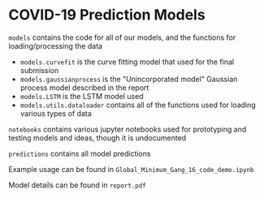 # COVID-19 Prediction Models

`models` contains the code for all of our models, and the functions for loading/processing the data

- `models.curvefit` is the curve fitting model that used for the final submission
- `models.gaussianprocess` is the "Unincorporated model" Gaussian process model described in the report
- `models.LSTM`  is the LSTM model used
- `models.utils.dataloader` contains all of the functions used for loading various types of data

`notebooks` contains various jupyter notebooks used for prototyping and testing models and ideas, though it is undocumented

`predictions` contains all model predictions

Example usage can be found in `Global_Minimum_Gang_16_code_demo.ipynb`

Model details can be found in `report.pdf`